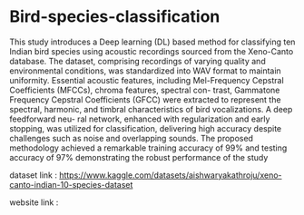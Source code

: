 # Bird-species-classification
This study introduces a Deep learning (DL) based
method for classifying ten Indian bird species using acoustic
recordings sourced from the Xeno-Canto database. The dataset,
comprising recordings of varying quality and environmental
conditions, was standardized into WAV format to maintain
uniformity. Essential acoustic features, including Mel-Frequency
Cepstral Coefficients (MFCCs), chroma features, spectral con-
trast, Gammatone Frequency Cepstral Coefficients (GFCC) were
extracted to represent the spectral, harmonic, and timbral
characteristics of bird vocalizations. A deep feedforward neu-
ral network, enhanced with regularization and early stopping,
was utilized for classification, delivering high accuracy despite
challenges such as noise and overlapping sounds. The proposed
methodology achieved a remarkable training accuracy of 99%
and testing accuracy of 97% demonstrating the robust performance of the study

dataset link : https://www.kaggle.com/datasets/aishwaryakathroju/xeno-canto-indian-10-species-dataset   


website link : 
